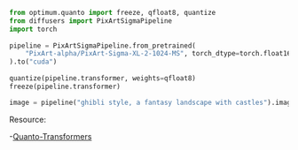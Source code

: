 ```py
from optimum.quanto import freeze, qfloat8, quantize
from diffusers import PixArtSigmaPipeline
import torch
 
pipeline = PixArtSigmaPipeline.from_pretrained(
    "PixArt-alpha/PixArt-Sigma-XL-2-1024-MS", torch_dtype=torch.float16
).to("cuda")
 
quantize(pipeline.transformer, weights=qfloat8)
freeze(pipeline.transformer)

image = pipeline("ghibli style, a fantasy landscape with castles").images[0]

```


Resource: 

-[Quanto-Transformers](https://www.cnblogs.com/huggingface/p/18388714)
